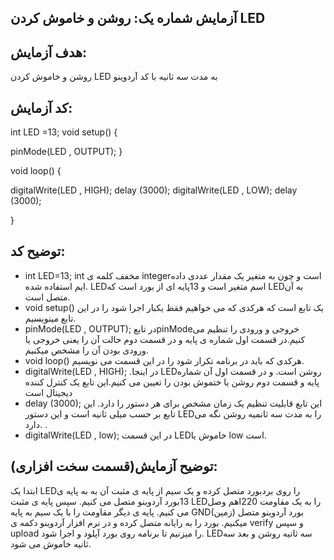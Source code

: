 ## آزمایش شماره یک: روشن و خاموش کردن LED
## هدف آزمایش:
روشن و خاموش کردن LED به مدت سه ثانیه با کد آردوینو
## کد آزمایش:
int LED =13;
void setup() {
 
pinMode(LED , OUTPUT);
}

void loop() {

digitalWrite(LED , HIGH);
delay (3000);
digitalWrite(LED , LOW);
delay (3000);

}
## توضیح کد:
* int LED=13;
int مخفف کلمه ی integerاست و چون به متغیر یک مقدار عددی داده ایم استفاده شده.
LEDاسم متغیر است  و 13پایه ای از بورد است که LEDبه آن متصل است.
* void setup()
یک تابع است که هرکدی که می خواهیم فقظ یکبار اجرا شود را در این تابع مینویسیم.
* pinMode(LED , OUTPUT);
در تابعpinModeخروجی و ورودی را تنظیم می کنیم.در قسمت اول شماره ی پایه و در قسمت دوم حالت آن را یعنی  خروجی یا ورودی بودن آن را مشخص میکنیم.
* void loop()
هرکدی که باید در برنامه تکرار شود را در این قسمت می نویسیم.
* digitalWrite(LED , HIGH);
.در اینجا LEDروشن است. و در قسمت اول آن شماره پایه و قسمت دوم روشن یا ختموش بودن را تعیین می کنیم.این تابع یک کنترل کننده دیجیتال است
* delay (3000);
این تابع قابلیت تنظیم یک زمان مشخص برای هر دستور را دارد. این تابع بر حسب میلی ثانیه است و این دستور LEDرا به مدت سه ثانمیه روشن نگه می دارد. .
* digitalWrite(LED , low);
در این قسمت LEDخاموش یا   low است.
## توضیح آزمایش(قسمت سخت افزاری):
ابتدا یک LEDرا روی بردبورد متصل کرده و یک سیم از پایه ی مثبت آن به به پایه ی 13بورد آردوینو متصل می کنیم.
سپس پایه  ی مثبت LEDرا به یک  مقاومت 220اهم وصل می کنیم.
پایه ی دیگر مقاومت را با یک سیم به پایه GND(زمین) بورد آردوینو متصل میکنیم.
بورد را به رایانه متصل کرده و در نرم افزار آردوینو دکمه ی verify و سپس upload را میزنیم تا برنامه روی بورد آپلود و اجرا شود.
LEDسه ثانیه روشن و بعد سه ثانیه خاموش می شود.



